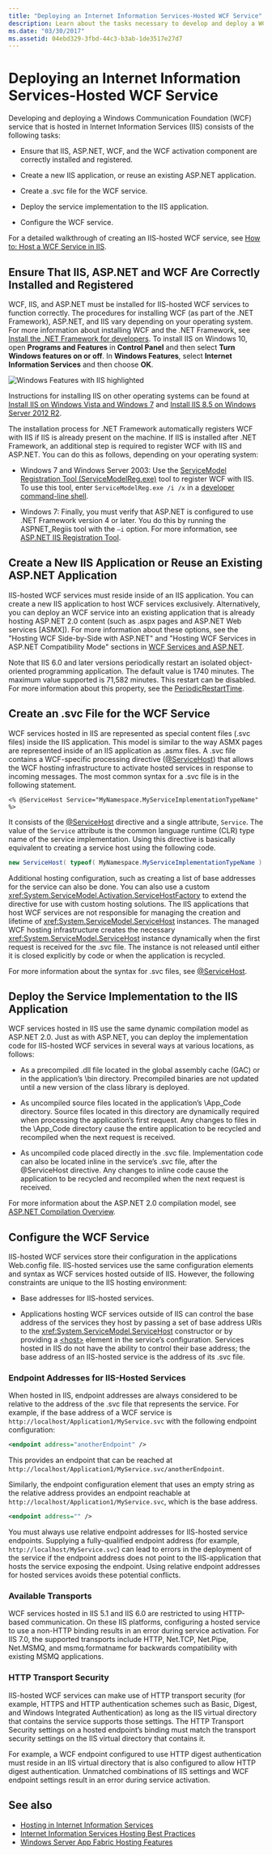 ```yaml
---
title: "Deploying an Internet Information Services-Hosted WCF Service"
description: Learn about the tasks necessary to develop and deploy a WCF service that is hosted in IIS, beginning with verifying that component installation
ms.date: "03/30/2017"
ms.assetid: 04ebd329-3fbd-44c3-b3ab-1de3517e27d7
---
```

# Deploying an Internet Information Services-Hosted WCF Service

Developing and deploying a Windows Communication Foundation (WCF) service that is hosted in Internet Information Services (IIS) consists of the following tasks:

- Ensure that IIS, ASP.NET, WCF, and the WCF activation component are correctly installed and registered.

- Create a new IIS application, or reuse an existing ASP.NET application.

- Create a .svc file for the WCF service.

- Deploy the service implementation to the IIS application.

- Configure the WCF service.

For a detailed walkthrough of creating an IIS-hosted WCF service, see [How to: Host a WCF Service in IIS](how-to-host-a-wcf-service-in-iis.md).

## Ensure That IIS, ASP.NET and WCF Are Correctly Installed and Registered

WCF, IIS, and ASP.NET must be installed for IIS-hosted WCF services to function correctly. The procedures for installing WCF (as part of the .NET Framework), ASP.NET, and IIS vary depending on your operating system. For more information about installing WCF and the .NET Framework, see [Install the .NET Framework for developers](../../install/guide-for-developers.md). To install IIS on Windows 10, open **Programs and Features** in **Control Panel** and then select **Turn Windows features on or off**. In **Windows Features**, select **Internet Information Services** and then choose **OK**.

![Windows Features with IIS highlighted](./media/windows-features-iis.png)

Instructions for installing IIS on other operating systems can be found at [Install IIS on Windows Vista and Windows 7](/iis/install/installing-iis-7/installing-iis-on-windows-vista-and-windows-7) and [Install IIS 8.5 on Windows Server 2012 R2](/iis/install/installing-iis-85/installing-iis-85-on-windows-server-2012-r2).

The installation process for .NET Framework automatically registers WCF with IIS if IIS is already present on the machine. If IIS is installed after .NET Framework, an additional step is required to register WCF with IIS and ASP.NET. You can do this as follows, depending on your operating system:

- Windows 7 and Windows Server 2003: Use the [ServiceModel Registration Tool (ServiceModelReg.exe)](../servicemodelreg-exe.md) tool to register WCF with IIS. To use this tool, enter `ServiceModelReg.exe /i /x` in a [developer command-line shell](/visualstudio/ide/reference/command-prompt-powershell).

- Windows 7: Finally, you must verify that ASP.NET is configured to use .NET Framework version 4 or later. You do this by running the ASPNET_Regiis tool with the `–i` option. For more information, see [ASP.NET IIS Registration Tool](/previous-versions/dotnet/netframework-3.5/k6h9cz8h(v=vs.90)).

## Create a New IIS Application or Reuse an Existing ASP.NET Application

IIS-hosted WCF services must reside inside of an IIS application. You can create a new IIS application to host WCF services exclusively. Alternatively, you can deploy an WCF service into an existing application that is already hosting ASP.NET 2.0 content (such as .aspx pages and ASP.NET Web services [ASMX]). For more information about these options, see the "Hosting WCF Side-by-Side with ASP.NET" and "Hosting WCF Services in ASP.NET Compatibility Mode" sections in [WCF Services and ASP.NET](wcf-services-and-aspnet.md).

Note that IIS 6.0 and later versions periodically restart an isolated object-oriented programming application. The default value is 1740 minutes. The maximum value supported is 71,582 minutes. This restart can be disabled. For more information about this property, see the [PeriodicRestartTime](/previous-versions/iis/6.0-sdk/ms525914(v=vs.90)).

## Create an .svc File for the WCF Service

WCF services hosted in IIS are represented as special content files (.svc files) inside the IIS application. This model is similar to the way ASMX pages are represented inside of an IIS application as .asmx files. A .svc file contains a WCF-specific processing directive ([\@ServiceHost](../../configure-apps/file-schema/wcf-directive/servicehost.md)) that allows the WCF hosting infrastructure to activate hosted services in response to incoming messages. The most common syntax for a .svc file is in the following statement.

`<% @ServiceHost Service="MyNamespace.MyServiceImplementationTypeName" %>`

It consists of the [\@ServiceHost](../../configure-apps/file-schema/wcf-directive/servicehost.md) directive and a single attribute, `Service`. The value of the `Service` attribute is the common language runtime (CLR) type name of the service implementation. Using this directive is basically equivalent to creating a service host using the following code.

```csharp
new ServiceHost( typeof( MyNamespace.MyServiceImplementationTypeName ) );
```

Additional hosting configuration, such as creating a list of base addresses for the service can also be done. You can also use a custom <xref:System.ServiceModel.Activation.ServiceHostFactory> to extend the directive for use with custom hosting solutions. The IIS applications that host WCF services are not responsible for managing the creation and lifetime of <xref:System.ServiceModel.ServiceHost> instances. The managed WCF hosting infrastructure creates the necessary <xref:System.ServiceModel.ServiceHost> instance dynamically when the first request is received for the .svc file. The instance is not released until either it is closed explicitly by code or when the application is recycled.

For more information about the syntax for .svc files, see [\@ServiceHost](../../configure-apps/file-schema/wcf-directive/servicehost.md).

## Deploy the Service Implementation to the IIS Application

WCF services hosted in IIS use the same dynamic compilation model as ASP.NET 2.0. Just as with ASP.NET, you can deploy the implementation code for IIS-hosted WCF services in several ways at various locations, as follows:

- As a precompiled .dll file located in the global assembly cache (GAC) or in the application’s \bin directory. Precompiled binaries are not updated until a new version of the class library is deployed.

- As uncompiled source files located in the application’s \App_Code directory. Source files located in this directory are dynamically required when processing the application’s first request. Any changes to files in the \App_Code directory cause the entire application to be recycled and recompiled when the next request is received.

- As uncompiled code placed directly in the .svc file. Implementation code can also be located inline in the service’s .svc file, after the \@ServiceHost directive. Any changes to inline code cause the application to be recycled and recompiled when the next request is received.

For more information about the ASP.NET 2.0 compilation model, see [ASP.NET Compilation Overview](/previous-versions/aspnet/ms178466(v=vs.100)).

## Configure the WCF Service

IIS-hosted WCF services store their configuration in the applications Web.config file. IIS-hosted services use the same configuration elements and syntax as WCF services hosted outside of IIS. However, the following constraints are unique to the IIS hosting environment:

- Base addresses for IIS-hosted services.

- Applications hosting WCF services outside of IIS can control the base address of the services they host by passing a set of base address URIs to the <xref:System.ServiceModel.ServiceHost> constructor or by providing a [\<host>](../../configure-apps/file-schema/wcf/host.md) element in the service’s configuration. Services hosted in IIS do not have the ability to control their base address; the base address of an IIS-hosted service is the address of its .svc file.

### Endpoint Addresses for IIS-Hosted Services

When hosted in IIS, endpoint addresses are always considered to be relative to the address of the .svc file that represents the service. For example, if the base address of a WCF service is `http://localhost/Application1/MyService.svc` with the following endpoint configuration:

```xml
<endpoint address="anotherEndpoint" />
```

This provides an endpoint that can be reached at `http://localhost/Application1/MyService.svc/anotherEndpoint`.

Similarly, the endpoint configuration element that uses an empty string as the relative address provides an endpoint reachable at `http://localhost/Application1/MyService.svc`, which is the base address.

```xml
<endpoint address="" />
```

You must always use relative endpoint addresses for IIS-hosted service endpoints. Supplying a fully-qualified endpoint address (for example, `http://localhost/MyService.svc`) can lead to errors in the deployment of the service if the endpoint address does not point to the IIS-application that hosts the service exposing the endpoint. Using relative endpoint addresses for hosted services avoids these potential conflicts.

### Available Transports

WCF services hosted in IIS 5.1 and IIS 6.0 are restricted to using HTTP-based communication. On these IIS platforms, configuring a hosted service to use a non-HTTP binding results in an error during service activation. For IIS 7.0, the supported transports include HTTP, Net.TCP, Net.Pipe, Net.MSMQ, and msmq.formatname for backwards compatibility with existing MSMQ applications.

### HTTP Transport Security

IIS-hosted WCF services can make use of HTTP transport security (for example, HTTPS and HTTP authentication schemes such as Basic, Digest, and Windows Integrated Authentication) as long as the IIS virtual directory that contains the service supports those settings. The HTTP Transport Security settings on a hosted endpoint’s binding must match the transport security settings on the IIS virtual directory that contains it.

For example, a WCF endpoint configured to use HTTP digest authentication must reside in an IIS virtual directory that is also configured to allow HTTP digest authentication. Unmatched combinations of IIS settings and WCF endpoint settings result in an error during service activation.

## See also

- [Hosting in Internet Information Services](hosting-in-internet-information-services.md)
- [Internet Information Services Hosting Best Practices](internet-information-services-hosting-best-practices.md)
- [Windows Server App Fabric Hosting Features](/previous-versions/appfabric/ee677189(v=azure.10))

